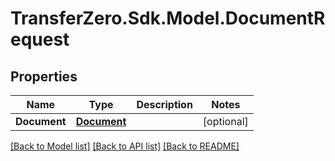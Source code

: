 
# TransferZero.Sdk.Model.DocumentRequest

## Properties

Name | Type | Description | Notes
------------ | ------------- | ------------- | -------------
**Document** | [**Document**](Document.md) |  | [optional] 

[[Back to Model list]](../README.md#documentation-for-models)
[[Back to API list]](../README.md#documentation-for-api-endpoints)
[[Back to README]](../README.md)

